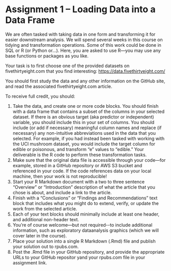 # Assignment 1 – Loading Data into a Data Frame

We are often tasked with taking data in one form and transforming it for easier downstream analysis. We will spend several weeks in this course on tidying and transformation operations. Some of this work could be done in SQL or R (or Python or...). Here, you are asked to use R—you may use any base functions or packages as you like.

Your task is to first choose one of the provided datasets on fivethirtyeight.com that you find interesting: https://data.fivethirtyeight.com/

You should first study the data and any other information on the GitHub site, and read the associated fivethirtyeight.com article.

To receive full credit, you should:
1. Take the data, and create one or more code blocks. You should finish with a data frame that contains a subset of the columns in your selected dataset. If there is an obvious target (aka predictor or independent) variable, you should include this in your set of columns. You should include (or add if necessary) meaningful column names and replace (if necessary) any non-intuitive abbreviations used in the data that you selected. For example, if you had instead been tasked with working with the UCI mushroom dataset, you would include the target column for edible or poisonous, and transform “e” values to “edible.” Your deliverable is the R code to perform these transformation tasks.
2. Make sure that the original data file is accessible through your code—for example, stored in a GitHub repository or AWS S3 bucket and referenced in your code. If the code references data on your local machine, then your work is not reproducible!
3. Start your R Markdown document with a two to three sentence “Overview” or “Introduction” description of what the article that you chose is about, and include a link to the article.
4. Finish with a “Conclusions” or “Findings and Recommendations” text block that includes what you might do to extend, verify, or update the work from the selected article.
5. Each of your text blocks should minimally include at least one header, and additional non-header text.
6. You’re of course welcome—but not required--to include additional information, such as exploratory dataanalysis graphics (which we will cover later in the course).
7. Place your solution into a single R Markdown (.Rmd) file and publish your solution out to rpubs.com.
8. Post the .Rmd file in your GitHub repository, and provide the appropriate URLs to your GitHub repositor yand your rpubs.com file in your assignment link.
